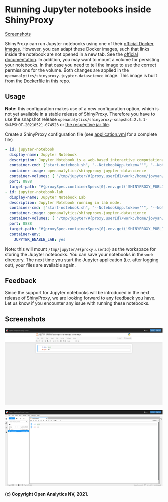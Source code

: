 # Running Jupyter notebooks inside ShinyProxy

[Screenshots](#screenshots)

ShinyProxy can run Jupyter notebooks using one of their [official Docker images](https://jupyter-docker-stacks.readthedocs.io/en/latest/using/selecting.html).
However, you can adapt these Docker images, such that links inside the notebook are
not opened in a new tab. See the [official documentation](https://jupyter-notebook.readthedocs.io/en/stable/public_server.html#embedding-the-notebook-in-another-website).
In addition, you may want to mount a volume for persisting your notebooks. In
that case you need to tell the image to use the correct permissions for the
volume. Both changes are applied in the `openanalytics/shinyproxy-juypter-datascience`
image. This image is built from the [Dockerfile](Dockerfile) in this repo.

## Usage

**Note:** this configuration makes use of a new configuration option, which is
not yet available in a stable release of ShinyProxy. Therefore you have to use
the snapshot release
`openanalytics/shinyproxy-snapshot:2.5.1-SNAPSHOT-20210521.074523` or [the
respective jar file](https://nexus.openanalytics.eu/repository/snapshots/eu/openanalytics/shinyproxy/2.5.1-SNAPSHOT/shinyproxy-2.5.1-20210521.074523-12.jar).

Create a ShinyProxy configuration file (see [application.yml](application.yml) for a complete file)

```yaml
- id: jupyter-notebook
  display-name: Jupyter Notebook
  description: Jupyter Notebook is a web-based interactive computational environment for creating Jupyter notebook documents.
  container-cmd: ["start-notebook.sh", "--NotebookApp.token=''", "--NotebookApp.base_url=#{proxySpec.containerSpecs[0].env.get('SHINYPROXY_PUBLIC_PATH')}"]
  container-image: openanalytics/shinyproxy-juypter-datascience
  container-volumes: [ "/tmp/jupyter/#{proxy.userId}/work:/home/jovyan/work"]
  port: 8888
  target-path: "#{proxySpec.containerSpecs[0].env.get('SHINYPROXY_PUBLIC_PATH')}"
- id: jupyter-notebook-lab
  display-name: Jupyter Notebook Lab
  description: Jupyter Notebook running in lab mode.
  container-cmd: ["start-notebook.sh", "--NotebookApp.token=''", "--NotebookApp.base_url=#{proxySpec.containerSpecs[0].env.get('SHINYPROXY_PUBLIC_PATH')}"]
  container-image: openanalytics/shinyproxy-juypter-datascience
  container-volumes: [ "/tmp/jupyter/#{proxy.userId}/work:/home/jovyan/work"]
  port: 8888
  target-path: "#{proxySpec.containerSpecs[0].env.get('SHINYPROXY_PUBLIC_PATH')}"
  container-env:
    JUPYTER_ENABLE_LAB: yes
```

Note: this will mount `/tmp/jupyter/#{proxy.userId}` as the workspace for
storing the Jupyter notebooks. You can save your notebooks in the `work`
directory. The next time you start the Jupyter application (i.e. after logging
out), your files are available again.

## Feedback

Since the support for Jupyter notebooks will be introduced in the next release
of ShinyProxy, we are looking forward to any feedback you have. Let us know if
you encounter any issue with running these notebooks.

## Screenshots

![Jupyter Notebook](.github/screenshots/jupyter_notebook.png)

![Jupyter Notebook Lab](.github/screenshots/jupyter_notebook_lab.png)

**(c) Copyright Open Analytics NV, 2021.**
